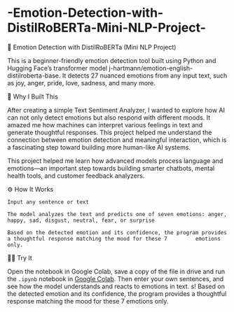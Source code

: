 # -Emotion-Detection-with-DistilRoBERTa-Mini-NLP-Project-
🧠 Emotion Detection with DistilRoBERTa (Mini NLP Project)

This is a beginner-friendly emotion detection tool built using Python and Hugging Face’s transformer model j-hartmann/emotion-english-distilroberta-base. It detects 27 nuanced emotions from any input text, such as joy, anger, pride, love, sadness, and many more.

🌟 Why I Built This

After creating a simple Text Sentiment Analyzer, I wanted to explore how AI can not only detect emotions but also respond with different moods. It amazed me how machines can interpret various feelings in text and generate thoughtful responses. This project helped me understand the connection between emotion detection and meaningful interaction, which is a fascinating step toward building more human-like AI systems.

This project helped me learn how advanced models process language and emotions—an important step towards building smarter chatbots, mental health tools, and customer feedback analyzers.

⚙️ How It Works

    Input any sentence or text

    The model analyzes the text and predicts one of seven emotions: anger, happy, sad, disgust, neutral, fear, or surprise

    Based on the detected emotion and its confidence, the program provides a thoughtful response matching the mood for these 7         emotions only.
   

👨‍💻 Try It

Open the notebook in Google Colab, save a copy of the file in drive and run the `.ipynb` notebook in [Google Colab](https://colab.research.google.com/drive/1yyoZZVZJSiD5kYklIN6vLMoH0S14Ovyo?usp=sharing). Then enter your own sentences, and see how the model understands and reacts to emotions in text. s!
Based on the detected emotion and its confidence, the program provides a thoughtful response matching the mood for these 7        emotions only.
   
